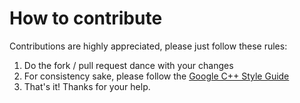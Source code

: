 # How to contribute

Contributions are highly appreciated, please just follow these rules:

1. Do the fork / pull request dance with your changes
2. For consistency sake, please follow the [Google C++ Style Guide](http://google-styleguide.googlecode.com/svn/trunk/cppguide.xml)
3. That's it! Thanks for your help.
